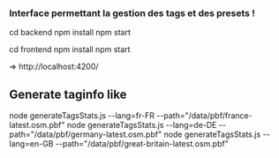 
### Interface permettant la gestion des tags et des presets ! 

cd backend 
npm install
npm start

cd frontend
npm install
npm start

=> http://localhost:4200/


## Generate taginfo like
node generateTagsStats.js --lang=fr-FR --path="/data/pbf/france-latest.osm.pbf"
node generateTagsStats.js --lang=de-DE --path="/data/pbf/germany-latest.osm.pbf"
node generateTagsStats.js --lang=en-GB --path="/data/pbf/great-britain-latest.osm.pbf"


